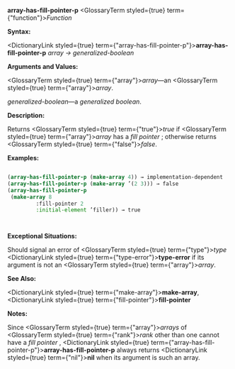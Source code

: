 **array-has-fill-pointer-p** <GlossaryTerm styled={true} term={"function"}><i>Function</i></GlossaryTerm> 



**Syntax:** 



<DictionaryLink styled={true} term={"array-has-fill-pointer-p"}><b>array-has-fill-pointer-p</b></DictionaryLink> *array → generalized-boolean* 



**Arguments and Values:** 



<GlossaryTerm styled={true} term={"array"}><i>array</i></GlossaryTerm>—an <GlossaryTerm styled={true} term={"array"}><i>array</i></GlossaryTerm>. 



*generalized-boolean*—a *generalized boolean*. 



**Description:** 



Returns <GlossaryTerm styled={true} term={"true"}><i>true</i></GlossaryTerm> if <GlossaryTerm styled={true} term={"array"}><i>array</i></GlossaryTerm> has a *fill pointer* ; otherwise returns <GlossaryTerm styled={true} term={"false"}><i>false</i></GlossaryTerm>. 



**Examples:**
```lisp

(array-has-fill-pointer-p (make-array 4)) → implementation-dependent 
(array-has-fill-pointer-p (make-array ’(2 3))) → false 
(array-has-fill-pointer-p 
 (make-array 8 
	     :fill-pointer 2 
	     :initial-element ’filler)) → true 




```
**Exceptional Situations:** 



Should signal an error of <GlossaryTerm styled={true} term={"type"}><i>type</i></GlossaryTerm> <DictionaryLink styled={true} term={"type-error"}><b>type-error</b></DictionaryLink> if its argument is not an <GlossaryTerm styled={true} term={"array"}><i>array</i></GlossaryTerm>. 



**See Also:** 



<DictionaryLink styled={true} term={"make-array"}><b>make-array</b></DictionaryLink>, <DictionaryLink styled={true} term={"fill-pointer"}><b>fill-pointer</b></DictionaryLink> 



**Notes:** 



Since <GlossaryTerm styled={true} term={"array"}><i>arrays</i></GlossaryTerm> of <GlossaryTerm styled={true} term={"rank"}><i>rank</i></GlossaryTerm> other than one cannot have a *fill pointer* , <DictionaryLink styled={true} term={"array-has-fill-pointer-p"}><b>array-has-fill-pointer-p</b></DictionaryLink> always returns <DictionaryLink styled={true} term={"nil"}><b>nil</b></DictionaryLink> when its argument is such an array. 



